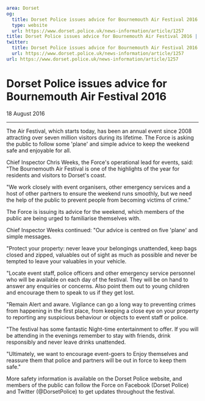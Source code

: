 ```yaml
area: Dorset
og:
  title: Dorset Police issues advice for Bournemouth Air Festival 2016
  type: website
  url: https://www.dorset.police.uk/news-information/article/1257
title: Dorset Police issues advice for Bournemouth Air Festival 2016 |
twitter:
  title: Dorset Police issues advice for Bournemouth Air Festival 2016
  url: https://www.dorset.police.uk/news-information/article/1257
url: https://www.dorset.police.uk/news-information/article/1257
```

# Dorset Police issues advice for Bournemouth Air Festival 2016

18 August 2016

* * *

The Air Festival, which starts today, has been an annual event since 2008 attracting over seven million visitors during its lifetime. The Force is asking the public to follow some 'plane' and simple advice to keep the weekend safe and enjoyable for all.

Chief Inspector Chris Weeks, the Force's operational lead for events, said: "The Bournemouth Air Festival is one of the highlights of the year for residents and visitors to Dorset's coast.

"We work closely with event organisers, other emergency services and a host of other partners to ensure the weekend runs smoothly, but we need the help of the public to prevent people from becoming victims of crime."

The Force is issuing its advice for the weekend, which members of the public are being urged to familiarise themselves with.

Chief Inspector Weeks continued: "Our advice is centred on five 'plane' and simple messages.

"Protect your property: never leave your belongings unattended, keep bags closed and zipped, valuables out of sight as much as possible and never be tempted to leave your valuables in your vehicle.

"Locate event staff, police officers and other emergency service personnel who will be available on each day of the festival. They will be on hand to answer any enquiries or concerns. Also point them out to young children and encourage them to speak to us if they get lost.

"Remain Alert and aware. Vigilance can go a long way to preventing crimes from happening in the first place, from keeping a close eye on your property to reporting any suspicious behaviour or objects to event staff or police.

"The festival has some fantastic Night-time entertainment to offer. If you will be attending in the evenings remember to stay with friends, drink responsibly and never leave drinks unattended.

"Ultimately, we want to encourage event-goers to Enjoy themselves and reassure them that police and partners will be out in force to keep them safe."

More safety information is available on the Dorset Police website, and members of the public can follow the Force on Facebook (Dorset Police) and Twitter (@DorsetPolice) to get updates throughout the festival.
